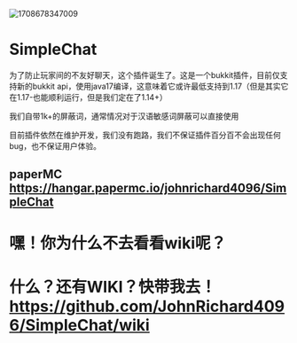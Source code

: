 ![1708678347009](https://github.com/JohnRichard4096/SimpleChat/assets/67693593/62581726-c4e0-4333-bc06-b599645d2562)
# SimpleChat

为了防止玩家间的不友好聊天，这个插件诞生了。这是一个bukkit插件，目前仅支持新的bukkit api，使用java17编译，这意味着它或许最低支持到1.17（但是其实它在1.17-也能顺利运行，但是我们定在了1.14+）


我们自带1k+的屏蔽词，通常情况对于汉语敏感词屏蔽可以直接使用


目前插件依然在维护开发，我们没有跑路，我们不保证插件百分百不会出现任何bug，也不保证用户体验。


## paperMC https://hangar.papermc.io/johnrichard4096/SimpleChat

# 嘿！你为什么不去看看wiki呢？
# 什么？还有WIKI？快带我去！https://github.com/JohnRichard4096/SimpleChat/wiki

